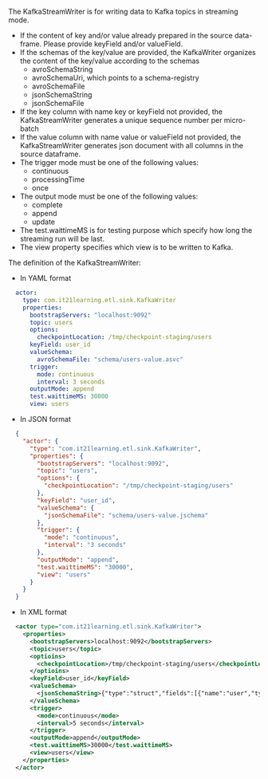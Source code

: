 The KafkaStreamWriter is for writing data to Kafka topics in streaming mode.

- If the content of key and/or value already prepared in the source data-frame. Please provide keyField and/or valueField.
- If the schemas of the key/value are provided, the KafkaWriter organizes the content of the key/value according to the schemas
    - avroSchemaString
    - avroSchemaUri, which points to a schema-registry
    - avroSchemaFile
    - jsonSchemaString
    - jsonSchemaFile
- If the key column with name key or keyField not provided, the KafkaStreamWriter generates a unique sequence number per micro-batch
- If the value column with name value or valueField not provided, the KafkaStreamWriter generates json document with all columns in the source dataframe.
- The trigger mode must be one of the following values:
  - continuous
  - processingTime
  - once
- The output mode must be one of the following values:
  - complete
  - append
  - update
- The test.waittimeMS is for testing purpose which specify how long the streaming run will be last.
- The view property specifies which view is to be written to Kafka.

The definition of the KafkaStreamWriter:

- In YAML format
```yaml
  actor:
    type: com.it21learning.etl.sink.KafkaWriter
    properties:
      bootstrapServers: "localhost:9092"
      topic: users
      options:
        checkpointLocation: /tmp/checkpoint-staging/users
      keyField: user_id
      valueSchema:
        avroSchemaFile: "schema/users-value.asvc"
      trigger:
        mode: continuous
        interval: 3 seconds
      outputMode: append
      test.waittimeMS: 30000
      view: users
```
- In JSON format
```json
  {
    "actor": {
      "type": "com.it21learning.etl.sink.KafkaWriter",
      "properties": {
        "bootstrapServers": "localhost:9092",
        "topic": "users",
        "options": {
          "checkpointLocation": "/tmp/checkpoint-staging/users"
        },
        "keyField": "user_id",
        "valueSchema": {
          "jsonSchemaFile": "schema/users-value.jschema"
        },
        "trigger": {
          "mode": "continuous",
          "interval": "3 seconds"
        },
        "outputMode": "append",
        "test.waittimeMS": "30000",
        "view": "users"
      }
    }
  }
```
- In XML format
```xml
  <actor type="com.it21learning.etl.sink.KafkaWriter">
    <properties>
      <bootstrapServers>localhost:9092</bootstrapServers>
      <topic>users</topic>
      <optioins>
        <checkpointLocation>/tmp/checkpoint-staging/users</checkpointLocation>
      </optioins>
      <keyField>user_id</keyField>
      <valueSchema>
        <jsonSchemaString>{"type":"struct","fields":[{"name":"user","type":"string","nullable":true},{"name":"event","type":"string","nullable":true}]}</jsonSchemaString>
      </valueSchema>
      <trigger>
        <mode>continuous</mode>
        <interval>5 seconds</interval>
      </trigger>
      <outputMode>append</outputMode>
      <test.waittimeMS>30000</test.waittimeMS>
      <view>users</view>
    </properties>
  </actor>
```
